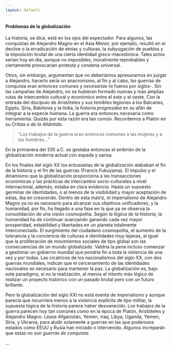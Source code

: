```yaml
---
layout: default
---
```

<h4>Problemas de la globalización</h4>

La historia, se dice, está en los ojos del espectador. Para algunos, las conquistas de Alejandro Magno en el Asia Menor, por ejemplo, resultó en el declive o la erradicación de etnias y culturas, la subyugación de pueblos y la imposición brutal de una cierta identidad greco-macedónica. Tales actos serían hoy en día, aunque no imposibles, moralmente reprobables y ciertamente provocarían protesta y condena universal.

Otros, sin embargo, argumentan que no deberíamos apresurarnos en juzgar a Alejandro, hacerlo sería un anacronismo, al fin y al cabo, las guerras de conquista eran entonces comunes y *necesarias*-lo fueros por siglos-. Sin las campañas de Alejandro, no se hubieran formado nuevas y más amplias rutas de intercambio cultural y económico entre el este y el oeste. Con la entrada del discípulo de Aristóteles y sus temibles legiones a los Balcanes, Egipto, Siria, Babilonia y la India, la historia *progresaba* en su afán de integrar a la especie humana. La guerra era entonces necesaria como herramienta. Quizás por esta razón era tan común. Recordemos a Platón en su *Critias o de la Atlántida*.

>“Los trabajos de la guerra eran entonces comunes a las mujeres y a los hombres...”

En la primavera del 335 a.C. se gestaba entonces el embrión de la globalización moderna actual con espada y sarisa.

En los finales del siglo XX los entusiastas de la globalización alababan el fin de la historia y el fin de las guerras (Francis Fukuyama). El impulso y el dinamismo que la globalización proporciona a las transacciones económicas y las prácticas de intercambio socio-culturales a nivel internacional, además, estaba en clara evidencia. Hasta un supuesto germinar de identidades, o al menos de la visibilidad y mayor aceptación de estas, iba en crescendo. Dentro de esta matriz, el imperialismo de Alejandro Magno ya no es necesario para alcanzar sus objetivos unificadores, y la humanidad, por fin, ha llegado a una fase en la que ya se observa la consolidación de una visión cosmopolita. Según *la lógica de la historia*, la humanidad ha de continuar avanzando ganando cada vez mayor prosperidad, estabilidad y libertades en un planeta totalmente interconectado. El surgimiento del ciudadano cosmopolita, el aumento de la tolerancia y la conciencia de culturas e identidades muy lejanas, al igual que la proliferación de movimientos sociales de tipo global son las consecuencias de un mundo globalizado. Valdría la pena incluso comenzar a gestionar un gobierno mundial que pondría fin a toda la violencia de una vez y por todas. Las cicatrices de los nacionalismos del siglo XX, con dos guerras mundiales, indican que el cercenamiento de las identidades nacionales es necesario para mantener la paz. La globalización es, bajo este paradigma, si no la realización, al menos el intento más lógico de realizar un proyecto histórico con un pasado brutal pero con un futuro brillante.

Pero la globalización del siglo XXI no está exenta de imperialismo y aunque parecía que recurriera menos a la violencia explícita de tipo militar, la supuesta lógica de la historia parece haber desvanecido. Los trabajos de la guerra parecen hoy tan comúnes como en la época de Platón, Aristóteles y Alejandro Magno. Léase Afganistán, Yemen, Iraq, Libya, Uganda, Yemen, Siria, y Ukrania, para aludir solamente a guerras en las que poderosos estados como EEUU y Rusia han iniciado o intervenido. Algunos increparán que estas no son *guerras de conquista*. 

...
